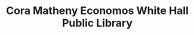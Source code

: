 ---
layout: repo
title: "Cora Matheny Economos White Hall Public Library"
id: 1705
permalink: repos/1705/
---